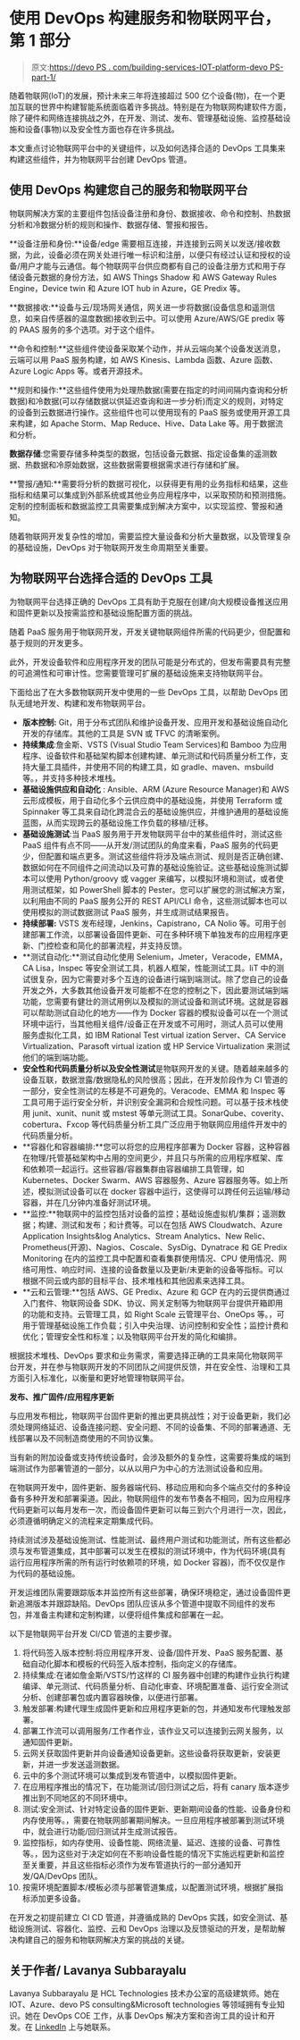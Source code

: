 # 使用 DevOps 构建服务和物联网平台，第 1 部分

> 原文:[https://devo PS . com/building-services-IOT-platform-devo PS-part-1/](https://devops.com/building-services-iot-platform-devops-part-1/)

随着物联网(IoT)的发展，预计未来三年将连接超过 500 亿个设备(物)，在一个更加互联的世界中构建智能系统面临着许多挑战。特别是在为物联网构建软件方面，除了硬件和网络连接挑战之外，在开发、测试、发布、管理基础设施、监控基础设施和设备(事物)以及安全性方面也存在许多挑战。

本文重点讨论物联网平台中的关键组件，以及如何选择合适的 DevOps 工具集来构建这些组件，并为物联网平台创建 DevOps 管道。

## 使用 DevOps 构建您自己的服务和物联网平台

物联网解决方案的主要组件包括设备注册和身份、数据接收、命令和控制、热数据分析和冷数据分析的规则和操作、数据存储、警报和报告。

**设备注册和身份:**设备/edge 需要相互连接，并连接到云网关以发送/接收数据，为此，设备必须在网关处进行唯一标识和注册，以便只有经过认证和授权的设备/用户才能与云通信。每个物联网平台供应商都有自己的设备注册方式和用于存储设备元数据的身份方法，如 AWS Things Shadow 和 AWS Gateway Rules Engine，Device twin 和 Azure IOT hub in Azure，GE Predix 等。

**数据接收:**设备与云/现场网关通信，网关进一步将数据(设备信息和遥测信息，如来自传感器的温度数据)接收到云中。可以使用 Azure/AWS/GE predix 等的 PAAS 服务的多个选项。对于这个组件。

**命令和控制:**这些组件使设备采取某个动作，并从云端向某个设备发送消息，云端可以用 PaaS 服务构建，如 AWS Kinesis、Lambda 函数、Azure 函数、Azure Logic Apps 等。或者开源技术。

**规则和操作:**这些组件使用为处理热数据(需要在指定的时间间隔内查询和分析数据)和冷数据(可以存储数据以供延迟查询和进一步分析)而定义的规则，对特定的设备到云数据进行操作。这些组件也可以使用现有的 PaaS 服务或使用开源工具来构建，如 Apache Storm、Map Reduce、Hive、Data Lake 等。用于数据流和分析。

**数据存储**:您需要存储多种类型的数据，包括设备元数据、指定设备集的遥测数据、热数据和冷原始数据，这些数据需要根据需求进行存储和扩展。

**警报/通知:**需要将分析的数据可视化，以获得更有用的业务指标和结果，这些指标和结果可以集成到外部系统或其他业务应用程序中，以采取预防和预测措施。定制的控制面板和数据监控工具需要集成到解决方案中，以实现监控、警报和通知。

随着物联网开发复杂性的增加，需要监控大量设备和分析大量数据，以及管理复杂的基础设施，DevOps 对于物联网开发生命周期至关重要。

## **为物联网平台选择合适的 DevOps 工具**

为物联网平台选择正确的 DevOps 工具有助于克服在创建/向大规模设备推送应用和固件更新以及按需监控和基础设施配置方面的挑战。

随着 PaaS 服务用于物联网开发，开发关键物联网组件所需的代码更少，但配置和基于规则的开发更多。

此外，开发设备软件和应用程序开发的团队可能是分布式的，但发布需要具有完整的可追溯性和可审计性。您需要管理可扩展的基础设施来支持物联网平台。

下面给出了在大多数物联网开发中使用的一些 DevOps 工具，以帮助 DevOps 团队无缝地开发、构建和发布物联网平台。

*   **版本控制:** Git，用于分布式团队和维护设备开发、应用开发和基础设施自动化开发的存储库。其他的工具是 SVN 或 TFVC 的清晰案例。
*   **持续集成**:詹金斯、VSTS (Visual Studio Team Services)和 Bamboo 为应用程序、设备软件和基础架构脚本创建构建、单元测试和代码质量分析工作，支持大量工具插件，并使用不同的构建工具，如 gradle、maven、msbuild 等。，并支持多种技术堆栈。
*   **基础设施供应和自动化** : Ansible、ARM (Azure Resource Manager)和 AWS 云形成模板，用于自动化多个云供应商中的基础设施，并使用 Terraform 或 Spinnaker 等工具来自动化跨混合云的基础设施供应，并维护通用的基础设施蓝图，从而实现跨云的基础设施工作负载的移植/迁移。
*   **基础设施测试**:当 PaaS 服务用于开发物联网平台中的某些组件时，测试这些 PaaS 组件有点不同——从开发/测试团队的角度来看，PaaS 服务的代码更少，但配置和端点更多。测试这些组件将涉及端点测试、规则是否正确创建、数据如何在不同组件之间流动以及可靠的基础设施验证。这些基础设施测试脚本可以使用 Python/groovy 或 vagger 来编写，以模拟环境和测试，或者使用测试框架，如 PowerShell 脚本的 Pester。您可以扩展您的测试解决方案，以利用由不同的 PaaS 服务公开的 REST API/CLI 命令，这些测试脚本也可以使用模拟的测试数据测试 PaaS 服务，并生成测试结果报告。
*   **持续部署:** VSTS 发布经理，Jenkins，Capistrano，CA Nolio 等。可用于创建部署工作流，以部署设备固件更新、可在多种环境下单独发布的应用程序更新、门控检查和简化的部署流程，并支持反馈。
*   **测试自动化:**测试自动化使用 Selenium，Jmeter，Veracode，EMMA，CA Lisa，Inspec 等安全测试工具，机器人框架，性能测试工具。IiT 中的测试很复杂，因为它需要对多个互连的设备进行端到端测试。除了您自己的设备开发之外，大多数其他设备开发可能都不在您的控制之下，因此要测试端到端功能，您需要有健壮的测试用例以及模拟的测试设备和测试环境。这就是容器可以帮助测试自动化的地方——作为 Docker 容器的模拟设备可以在一个测试环境中运行，当其他相关组件/设备正在开发或不可用时，测试人员可以使用服务虚拟化工具，如 IBM Rational Test virtual ization Server、CA Service Virtualization、Parasoft virtual ization 或 HP Service Virtualization 来测试他们的端到端功能。
*   **安全性和代码质量分析以及安全性测试**是物联网开发的关键。随着越来越多的设备互联，数据泄露/数据隐私的风险很高；因此，在开发阶段作为 CI 管道的一部分，安全性测试的左移是不可避免的。Veracode、EMMA 和 Inspec 等工具可用于运行安全分析，并识别安全漏洞和合规性问题。可以基于技术栈使用 junit、xunit、nunit 或 mstest 等单元测试工具。SonarQube、coverity、cobertura、Fxcop 等代码质量分析工具广泛应用于物联网应用组件开发中的代码质量分析。
*   **容器化和容器编排:**您可以将您的应用程序部署为 Docker 容器，这种容器在物理/托管基础架构中占用的空间更少，并且只与所需的应用程序框架、库和依赖项一起运行。这些容器/容器集群由容器编排工具管理，如 Kubernetes、Docker Swarm、AWS 容器服务、Azure 容器服务等。如上所述，模拟测试设备可以在 docker 容器中运行，这使得可以跨任何云运输/移动容器，并在几分钟内准备好测试环境。
*   **监控:**物联网中的监控包括对设备的监控；基础设施虚拟机/集群；遥测数据；构建、测试和发布；和计费等。可以在包括 AWS Cloudwatch、Azure Application Insights&log Analytics、Stream Analytics、New Relic、Prometheus(开源)、Nagios、Coscale、SysDig、Dynatrace 和 GE Predix Monitoring 在内的监控工具中配置和查看集群使用情况、CPU 使用情况、网络可用性、响应时间、连接的设备数量以及更新/未更新的设备等指标。可以根据不同云或内部的目标平台、技术堆栈和其他因素来选择工具。
*   **云和云管理:**包括 AWS、GE Predix、Azure 和 GCP 在内的云提供商通过入门套件、物联网设备 SDK、协议、网关定制等为物联网平台提供开箱即用的功能和支持。云管理工具，如 Right Scale 云管理平台、OneOps 等。，可用于管理基础设施工作负载；引入中央治理、访问控制和安全性；监控计费和优化；管理安全性和标准；以及物联网平台开发的简化和编排。

根据技术堆栈、DevOps 要求和业务需求，需要选择正确的工具来简化物联网平台开发，并在参与物联网开发的不同团队之间提供反馈，并在安全性、治理和工具方面引入标准化，以衡量和更好地管理物联网平台。

**发布、推广固件/应用程序更新**

与应用发布相比，物联网平台固件更新的推出更具挑战性；对于设备更新，我们必须处理网络延迟、设备连接问题、安全问题、不同的设备集、不同的部署通道、无线部署以及不同制造商使用的不同协议集。

当有新的附加设备或支持传统设备时，会涉及额外的复杂性，这需要将集成的端到端测试作为部署管道的一部分，以从以用户为中心的方法测试设备和应用。

在物联网开发中，固件更新、服务器端代码、移动应用和向多个端点交付的多种设备有多种开发和部署渠道。因此，物联网组件的发布节奏各不相同，因为应用程序代码更新可以每月发布一次，而设备固件更新可以每三到六个月进行一次，因此，必须遵循明确定义的流程来定期集成代码。

持续测试涉及基础设施测试、性能测试、最终用户测试和功能测试，所有这些都必须与发布管道集成，其中部署可以发生在模拟的测试环境中，作为代码环境(具有运行应用程序所需的所有运行时依赖项的环境，如 Docker 容器)，而不仅仅是作为代码的基础设施。

开发运维团队需要跟踪版本并监控所有这些部署，确保环境稳定，通过设备固件更新追溯版本并跟踪缺陷。DevOps 团队应该从多个管道中提取不同组件的发布包，并准备主构建和定制构建，以便将组件集成和部署在一起。

以下是物联网平台开发 CI/CD 管道的主要步骤。

1.  将代码签入版本控制:将应用程序开发、设备/固件开发、PaaS 服务配置、基础自动化脚本和模板的代码签入版本控制，指向定义的存储库。
2.  持续集成:在诸如詹金斯/VSTS/竹这样的 CI 服务器中创建的构建作业执行构建编译、单元测试、代码质量分析、自动化审查、环境配置准备、运行安全测试分析、创建部署包或内置容器映像，以便进行部署。
3.  触发部署:构建代理生成固件更新和应用程序更新的包，并通知发布代理触发部署。
4.  部署工作流可以调用服务/工作者作业，该作业又可以连接到云网关服务，以通知固件更新。
5.  云网关获取固件更新并向设备通知设备更新。这些设备将获取更新，安装更新，并进一步发送遥测数据。
6.  云中的多个测试环境可以集成到发布管道中，以模拟固件更新。
7.  在应用程序推出的情况下，在功能测试/回归测试之后，将有 canary 版本逐步推出到不同地区的不同环境中。
8.  测试:安全测试、针对特定设备的固件更新、更新期间设备的性能、设备身份和内存使用等。，需要在物联网部署期间解决。一旦应用程序被部署到测试环境中，就会进行功能/回归测试并生成测试报告。
9.  监控指标，如内存使用、设备性能、网络流量、延迟、连接的设备、可靠性等。，因为这些对于决定如何在不影响设备性能的情况下实施远程更新和监控至关重要，并且这些指标必须作为发布管道执行的一部分通知开发/QA/DevOps 团队。
10.  按需环境配置脚本/模板必须与部署管道集成，以配置测试环境，根据扩展指标添加更多设备。

在开发之初提前建立 CI CD 管道，并遵循成熟的 DevOps 实践，如安全测试、基础设施测试、容器化、监控、云和 DevOps 治理以及反馈驱动的开发，是帮助解决构建自己的服务和物联网解决方案的挑战的关键。

## 关于作者/ Lavanya Subbarayalu

Lavanya Subbarayalu 是 HCL Technologies 技术办公室的高级建筑师。她在 IOT、Azure、devo PS consulting&Microsoft technologies 等领域拥有专业知识。她在 DevOps COE 工作，从事 DevOps 解决方案和咨询工具的设计和开发。在 [LinkedIn](https://www.linkedin.com/in/lavanya-subbarayalu-85b05677/) 上与她联系。